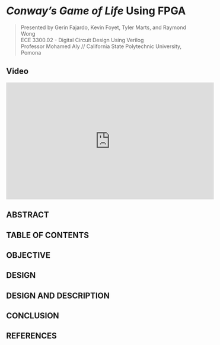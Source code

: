 # *Conway’s Game of Life* Using FPGA
> Presented by Gerin Fajardo, Kevin Foyet, Tyler Marts, and Raymond Wong  <br/>
> ECE 3300.02 - Digital Circuit Design Using Verilog  <br/>
> Professor Mohamed Aly // California State Polytechnic University, Pomona  <br/>

## Video
<iframe width="560" height="315" src="https://www.youtube.com/embed/CcwDj1lyKrI" frameborder="0" allow="accelerometer; autoplay; clipboard-write; encrypted-media; gyroscope; picture-in-picture" allowfullscreen></iframe>

## ABSTRACT

## TABLE OF CONTENTS

## OBJECTIVE

## DESIGN

## DESIGN AND DESCRIPTION

## CONCLUSION

## REFERENCES
